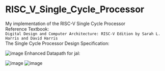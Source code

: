 # RISC_V_Single_Cycle_Processor

My implementation of the RISC-V Single Cycle Processor \
Reference Textbook: \
`Digital Design and Computer Architecture: RISC-V Edition by Sarah L. Harris and David Harris` \
The Single Cycle Processor Design Specification: 

![image](https://user-images.githubusercontent.com/37037342/232227351-18115bc2-6f23-4f39-a2f4-f87c626f9750.png)
Enhanced Datapath for jal: 

![image](https://user-images.githubusercontent.com/37037342/232227130-467794d7-d070-4f97-81e4-020c1a853571.png)
![image](https://user-images.githubusercontent.com/37037342/232227196-5d878978-8793-4c3c-a52d-8207da7e9b2a.png)
